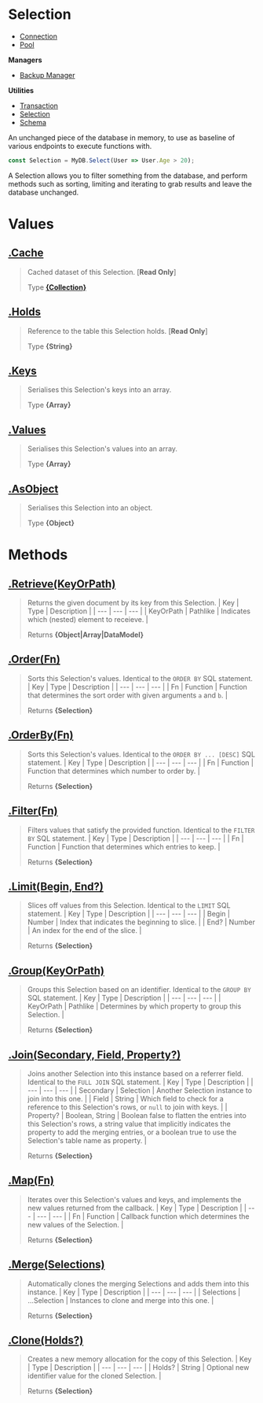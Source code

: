 
# Selection

* [Connection](https://github.com/QSmally/QDB/blob/v4/Documentation/Connection.md)
* [Pool](https://github.com/QSmally/QDB/blob/v4/Documentation/Pool.md)

**Managers**
* [Backup Manager](https://github.com/QSmally/QDB/blob/v4/Documentation/Manager.md)

**Utilities**
* [Transaction](https://github.com/QSmally/QDB/blob/v4/Documentation/Transaction.md)
* [Selection](https://github.com/QSmally/QDB/blob/v4/Documentation/Selection.md)
* [Schema](https://github.com/QSmally/QDB/blob/v4/Documentation/Schema.md)

An unchanged piece of the database in memory, to use as baseline of various endpoints to execute functions with.
```js
const Selection = MyDB.Select(User => User.Age > 20);
```

A Selection allows you to filter something from the database, and perform methods such as sorting, limiting and iterating to grab results and leave the database unchanged.



# Values
## [.Cache](https://github.com/QSmally/QDB/blob/v4/lib/Utility/Selection.js#L17)
> Cached dataset of this Selection. [**Read Only**]
>
> Type **[{Collection}](https://github.com/QSmally/Qulity/blob/master/Documentation/Collection.md)**

## [.Holds](https://github.com/QSmally/QDB/blob/v4/lib/Utility/Selection.js#L32)
> Reference to the table this Selection holds. [**Read Only**]
>
> Type **{String}**

## [.Keys](https://github.com/QSmally/QDB/blob/v4/lib/Utility/Selection.js#L46)
> Serialises this Selection's keys into an array.
>
> Type **{Array}**

## [.Values](https://github.com/QSmally/QDB/blob/v4/lib/Utility/Selection.js#L55)
> Serialises this Selection's values into an array.
>
> Type **{Array}**

## [.AsObject](https://github.com/QSmally/QDB/blob/v4/lib/Utility/Selection.js#L64)
> Serialises this Selection into an object.
>
> Type **{Object}**

# Methods
## [.Retrieve(KeyOrPath)](https://github.com/QSmally/QDB/blob/v4/lib/Utility/Selection.js#L74)
> Returns the given document by its key from this Selection.
> | Key | Type | Description |
> | --- | --- | --- |
> | KeyOrPath | Pathlike | Indicates which (nested) element to receieve. |
>
> Returns **{Object|Array|DataModel}** 

## [.Order(Fn)](https://github.com/QSmally/QDB/blob/v4/lib/Utility/Selection.js#L116)
> Sorts this Selection's values. Identical to the `ORDER BY` SQL statement.
> | Key | Type | Description |
> | --- | --- | --- |
> | Fn | Function | Function that determines the sort order with given arguments `a` and `b`. |
>
> Returns **{Selection}** 

## [.OrderBy(Fn)](https://github.com/QSmally/QDB/blob/v4/lib/Utility/Selection.js#L128)
> Sorts this Selection's values. Identical to the `ORDER BY ... [DESC]` SQL statement.
> | Key | Type | Description |
> | --- | --- | --- |
> | Fn | Function | Function that determines which number to order by. |
>
> Returns **{Selection}** 

## [.Filter(Fn)](https://github.com/QSmally/QDB/blob/v4/lib/Utility/Selection.js#L144)
> Filters values that satisfy the provided function. Identical to the `FILTER BY` SQL statement.
> | Key | Type | Description |
> | --- | --- | --- |
> | Fn | Function | Function that determines which entries to keep. |
>
> Returns **{Selection}** 

## [.Limit(Begin, End?)](https://github.com/QSmally/QDB/blob/v4/lib/Utility/Selection.js#L160)
> Slices off values from this Selection. Identical to the `LIMIT` SQL statement.
> | Key | Type | Description |
> | --- | --- | --- |
> | Begin | Number | Index that indicates the beginning to slice. |
> | End? | Number | An index for the end of the slice. |
>
> Returns **{Selection}** 

## [.Group(KeyOrPath)](https://github.com/QSmally/QDB/blob/v4/lib/Utility/Selection.js#L183)
> Groups this Selection based on an identifier. Identical to the `GROUP BY` SQL statement.
> | Key | Type | Description |
> | --- | --- | --- |
> | KeyOrPath | Pathlike | Determines by which property to group this Selection. |
>
> Returns **{Selection}** 

## [.Join(Secondary, Field, Property?)](https://github.com/QSmally/QDB/blob/v4/lib/Utility/Selection.js#L210)
> Joins another Selection into this instance based on a referrer field. Identical to the `FULL JOIN` SQL statement.
> | Key | Type | Description |
> | --- | --- | --- |
> | Secondary | Selection | Another Selection instance to join into this one. |
> | Field | String | Which field to check for a reference to this Selection's rows, or `null` to join with keys. |
> | Property? | Boolean, String | Boolean false to flatten the entries into this Selection's rows, a string value that implicitly indicates the property to add the merging entries, or a boolean true to use the Selection's table name as property. |
>
> Returns **{Selection}** 

## [.Map(Fn)](https://github.com/QSmally/QDB/blob/v4/lib/Utility/Selection.js#L243)
> Iterates over this Selection's values and keys, and implements the new values returned from the callback.
> | Key | Type | Description |
> | --- | --- | --- |
> | Fn | Function | Callback function which determines the new values of the Selection. |
>
> Returns **{Selection}** 

## [.Merge(Selections)](https://github.com/QSmally/QDB/blob/v4/lib/Utility/Selection.js#L258)
> Automatically clones the merging Selections and adds them into this instance.
> | Key | Type | Description |
> | --- | --- | --- |
> | Selections | ...Selection | Instances to clone and merge into this one. |
>
> Returns **{Selection}** 

## [.Clone(Holds?)](https://github.com/QSmally/QDB/blob/v4/lib/Utility/Selection.js#L273)
> Creates a new memory allocation for the copy of this Selection.
> | Key | Type | Description |
> | --- | --- | --- |
> | Holds? | String | Optional new identifier value for the cloned Selection. |
>
> Returns **{Selection}** 
